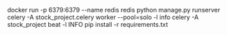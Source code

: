 docker run -p 6379:6379 --name redis redis
python manage.py runserver
celery -A stock_project.celery worker --pool=solo -l info
celery -A stock_project beat -l INFO
pip install -r requirements.txt